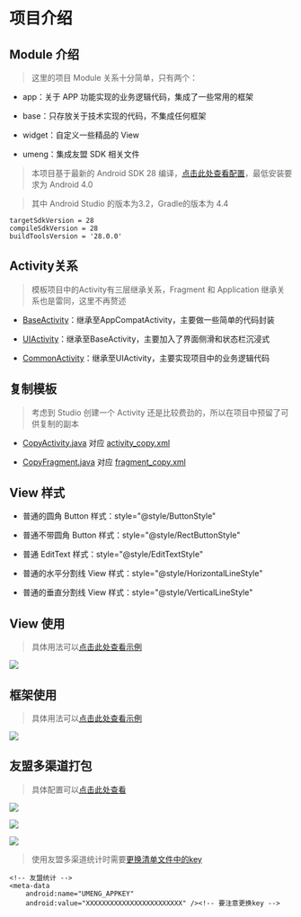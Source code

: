 # 项目介绍

## Module 介绍

> 这里的项目 Module 关系十分简单，只有两个：

* app：关于 APP 功能实现的业务逻辑代码，集成了一些常用的框架

* base：只存放关于技术实现的代码，不集成任何框架

* widget：自定义一些精品的 View

* umeng：集成友盟 SDK 相关文件

> 本项目基于最新的 Android SDK 28 编译，[点击此处查看配置](build.gradle)，最低安装要求为 Android 4.0

> 其中 Android Studio 的版本为3.2，Gradle的版本为 4.4

    targetSdkVersion = 28
    compileSdkVersion = 28
    buildToolsVersion = '28.0.0'

## Activity关系

> 模板项目中的Activity有三层继承关系，Fragment 和 Application 继承关系也是雷同，这里不再赘述

* [BaseActivity](baselibrary/src/main/java/com/hjq/baselibrary/base/BaseActivity.java)：继承至AppCompatActivity，主要做一些简单的代码封装

* [UIActivity](app/src/main/java/com.mobilepolice.office/common/UIActivity.java)：继承至BaseActivity，主要加入了界面侧滑和状态栏沉浸式

* [CommonActivity](app/src/main/java/com.mobilepolice.office/common/CommonActivity.java)：继承至UIActivity，主要实现项目中的业务逻辑代码

## 复制模板

> 考虑到 Studio 创建一个 Activity 还是比较费劲的，所以在项目中预留了可供复制的副本

* [CopyActivity.java](app/src/main/java/com.mobilepolice.office/ui/activity/CopyActivity.java)    对应 [activity_copy.xml](app/src/main/res/layout/activity_copy.xml)

* [CopyFragment.java](app/src/main/java/com.mobilepolice.office/ui/fragment/CopyFragment.java)    对应 [fragment_copy.xml](app/src/main/res/layout/fragment_copy.xml)

## View 样式

* 普通的圆角 Button 样式：style="@style/ButtonStyle"

* 普通不带圆角 Button 样式：style="@style/RectButtonStyle"

* 普通 EditText 样式：style="@style/EditTextStyle"

* 普通的水平分割线 View 样式：style="@style/HorizontalLineStyle"

* 普通的垂直分割线 View 样式：style="@style/VerticalLineStyle"

## View 使用

> 具体用法可以[点击此处查看示例](app/src/main/res/layout/fragment_test_b.xml)

![](picture/2.png)

## 框架使用

> 具体用法可以[点击此处查看示例](app/src/main/java/com.mobilepolice.office/ui/fragment/TestFragmentC.java)

![](picture/3.png)

## 友盟多渠道打包

> 具体配置可以[点击此处查看](app/build.gradle)

![](picture/flavors_1.jpg)

![](picture/flavors_2.jpg)

![](picture/flavors_3.jpg)

> 使用友盟多渠道统计时需要[更换清单文件中的key](app/src/main/AndroidManifest.xml)

    <!-- 友盟统计 -->
    <meta-data
        android:name="UMENG_APPKEY"
        android:value="XXXXXXXXXXXXXXXXXXXXXXXX" /><!-- 要注意更换key -->